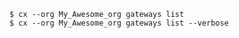 <!-- usedin: [ _includes/_inlines/Toolbelt/common/gateway] - layout:code post: gateway_example -->

```
$ cx --org My_Awesome_org gateways list
$ cx --org My_Awesome_org gateways list --verbose
```
